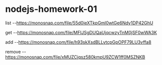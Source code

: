 # nodejs-homework-01

list --https://monosnap.com/file/55d0ieXTkpGml0wtGe6Ndy1DP42GhU

get --https://monosnap.com/file/MFIJSgDUQaUjqcwzyTnM0jSF0wWA3K

add --https://monosnap.com/file/h93skXsdBLLytcpGpOPF79LU3vffa8

remove --https://monosnap.com/file/xMUZCjqsz580kmpU9ZCW1ff0MSZNKB
